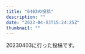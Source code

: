 ```yaml
---
title: "0403の投稿"
description: ""
date: "2023-04-03T15:24:25Z"
thumbnail: ""
---
```

20230403に行った投稿です。
<!--more-->
